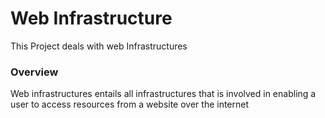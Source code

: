 # Web Infrastructure
This Project deals with web Infrastructures

### Overview
Web infrastructures entails all infrastructures that is involved in enabling a user to access resources from a website over the internet
